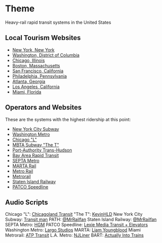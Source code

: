# Theme

Heavy-rail rapid transit systems in the United States

## Local Tourism Websites

- [New York, New York](https://www.nyctourism.com)
- [Washington, District of Columbia](https://washington.org)
- [Chicago, Illinois](https://www.choosechicago.com)
- [Boston, Massachusetts](https://www.boston.gov/visiting-boston)
- [San Francisco, California](https://www.sftravel.com)
- [Philadelphia, Pennsylvania](https://www.visitphilly.com)
- [Atlanta, Georgia](https://discoveratlanta.com)
- [Los Angeles, California](https://www.discoverlosangeles.com)
- [Miami, Florida](https://www.miamiandbeaches.com)

## Operators and Websites

These are the systems with the highest ridership at this point:

- [New York City Subway](https://www.mta.info)
- [Washington Metro](https://www.wmata.com)
- [Chicago "L"](https://www.transitchicago.com)
- [MBTA Subway "The T"](https://www.mbta.com)
- [Port-Authority Trans-Hudson](https://www.panynj.gov/port-authority/en/index.html)
- [Bay Area Rapid Transit](https://www.bart.gov)
- [SEPTA Metro](https://www.septa.org)
- [MARTA Rail](https://www.itsmarta.com)
- [Metro Rail](https://www.metro.net)
- [Metrorail](https://www.miamidade.gov/global/home.page)
- [Staten Island Railway](https://www.mta.info)
- [PATCO Speedline](https://www.ridepatco.org)

## Audio Scripts

Chicago "L": [Chicagoland Transit](https://www.youtube.com/watch?v=Q7i-IZFa2fE)
"The T": [KevinHLD](https://www.youtube.com/watch?v=wdtTyau6mkE)
New York City Subway: [Transit man](https://www.youtube.com/watch?v=pXaMRihJA8k)
PATH: [@MrRailfan](https://www.youtube.com/watch?v=W1p6hX-QSQo)
Staten Island Railway: [@MrRailfan](https://www.youtube.com/watch?v=0a_UIuD98mM)
SEPTA Metro: [HGM](https://www.youtube.com/watch?v=dxRnfp_DNrU)
PATCO Speedline: [Lexie Media Transit + Elevators](https://www.youtube.com/watch?v=BUdx8nrF6pI)
Washington Metro: [Largo Studios](https://www.youtube.com/watch?v=s2rNehPnot0)
MARTA: [Liam Youngblood](https://www.youtube.com/watch?v=IQ_tbJciERw)
Miami Metrorail: [ATP Transit](https://www.youtube.com/watch?v=jOpItZn-JuA)
L.A. Metro: [NJLiner](https://www.youtube.com/watch?v=4SXtvC9KCqY)
BART: [Actually Into Trains](https://www.youtube.com/watch?v=LAqzhGON0x8)
